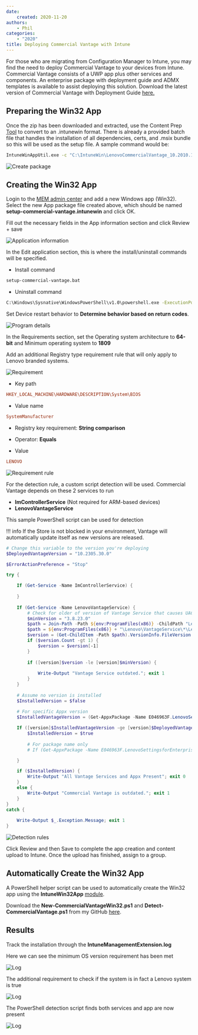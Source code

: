 ```yaml
---
date:
    created: 2020-11-20
authors:
    - Phil
categories:
    - "2020"
title: Deploying Commercial Vantage with Intune
---
```

For those who are migrating from Configuration Manager to Intune, you may find the need to deploy Commercial Vantage to your devices from Intune. Commercial Vantage consists of a UWP app plus other services and components. An enterprise package with deployment guide and ADMX templates is available to assist deploying this solution. Download the latest version of Commercial Vantage with Deployment Guide [here.](https://support.lenovo.com/solutions/hf003321)
<!-- more -->
## Preparing the Win32 App

Once the zip has been downloaded and extracted, use the Content Prep [Tool](https://github.com/Microsoft/Microsoft-Win32-Content-Prep-Tool) to convert to an .intunewin format. There is already a provided batch file that handles the installation of all dependencies, certs, and .msix bundle so this will be used as the setup file. A sample command would be:

```cmd
IntuneWinAppUtil.exe -c "C:\IntuneWin\LenovoCommercialVantage_10.2010.11.0_v1" -s "setup-commercial-vantage.bat" -o "C:\IntuneWin\output" -q
```

![Create package](img/2020/cv_intune_deploy/image1.jpg)

## Creating the Win32 App

Login to the [MEM admin center](https://endpoint.microsoft.com/#blade/Microsoft_Intune_DeviceSettings/AppsWindowsMenu/windowsApps) and add a new Windows app (Win32). Select the new App package file created above, which should be named **setup-commercial-vantage.intunewin** and click OK.

Fill out the necessary fields in the App information section and click Review + save

![Application information](img/2020/cv_intune_deploy/image2.jpg)

In the Edit application section, this is where the install/uninstall commands will be specified.

- Install command

```cmd
setup-commercial-vantage.bat
```

- Uninstall command

```cmd
C:\Windows\Sysnative\WindowsPowerShell\v1.0\powershell.exe -ExecutionPolicy Bypass -File .\uninstall_vantage_v8\uninstall_all.ps1
```

Set Device restart behavior to **Determine behavior based on return codes**.

![Program details](img/2020/cv_intune_deploy/image3.jpg)

In the Requirements section, set the Operating system architecture to **64-bit** and Minimum operating system to **1809**

Add an additional Registry type requirement rule that will only apply to Lenovo branded systems.

![Requirement](img/2020/cv_intune_deploy/image4.jpg)

- Key path

```ini
HKEY_LOCAL_MACHINE\HARDWARE\DESCRIPTION\System\BIOS
```

- Value name

```ini
SystemManufacturer
```

- Registry key requirement: **String comparison**

- Operator: **Equals**

- Value

```ini
LENOVO
```

![Requirement rule](img/2020/cv_intune_deploy/image5.jpg)

For the detection rule, a custom script detection will be used. Commercial Vantage depends on these 2 services to run

- **ImControllerService** (Not required for ARM-based devices)
- **LenovoVantageService**

This sample PowerShell script can be used for detection

!!! info
    If the Store is not blocked in your environment, Vantage will automatically update itself as new versions are released.

```powershell
# Change this variable to the version you're deploying
$DeployedVantageVersion = "10.2305.30.0"

$ErrorActionPreference = "Stop"

try {

    If (Get-Service -Name ImControllerService) {
    
    }
        
    If (Get-Service -Name LenovoVantageService) {
        # Check for older of version of Vantage Service that causes UAC prompt. This is due to an expired certificate.  
        $minVersion = "3.8.23.0"
        $path = Join-Path -Path ${env:ProgramFiles(x86)} -ChildPath "Lenovo\VantageService\*\LenovoVantageService.exe" -Resolve
        $path = ${env:ProgramFiles(x86)} + "\Lenovo\VantageService\*\LenovoVantageService.exe"
        $version = (Get-ChildItem -Path $path).VersionInfo.FileVersion
        if ($version.Count -gt 1) {
            $version = $version[-1]
        }
            
        if ([version]$version -le [version]$minVersion) {
            
            Write-Output "Vantage Service outdated."; exit 1
        }
    }
        
    # Assume no version is installed
    $InstalledVersion = $false
    
    # For specific Appx version
    $InstalledVantageVersion = (Get-AppxPackage -Name E046963F.LenovoSettingsforEnterprise -AllUsers).Version

    If ([version]$InstalledVantageVersion -ge [version]$DeployedVantageVersion) {
        $InstalledVersion = $true
        
        # For package name only    
        # If (Get-AppxPackage -Name E046963F.LenovoSettingsforEnterprise -AllUsers) {

    }

    if ($InstalledVersion) {
        Write-Output "All Vantage Services and Appx Present"; exit 0
    }
    else {
        Write-Output "Commercial Vantage is outdated."; exit 1
    }
}
catch {
    
    Write-Output $_.Exception.Message; exit 1
}
```

![Detection rules](img/2020/cv_intune_deploy/image6.jpg)

Click Review and then Save to complete the app creation and content upload to Intune. Once the upload has finished, assign to a group.

## Automatically Create the Win32 App

A PowerShell helper script can be used to automatically create the Win32 app using the **IntuneWin32App** [module](https://www.powershellgallery.com/packages/IntuneWin32App).

Download the **New-CommercialVantageWin32.ps1** and **Detect-CommercialVantage.ps1** from my GitHub [here](https://github.com/philjorgensen/Intune/tree/main/Win32%20Apps/Commercial%20Vantage).

## Results

Track the installation through the **IntuneManagementExtension.log**

Here we can see the minimum OS version requirement has been met

![Log](img/2020/cv_intune_deploy/image7.jpg)

The additional requirement to check if the system is in fact a Lenovo system is true

![Log](img/2020/cv_intune_deploy/image8.jpg)

The PowerShell detection script finds both services and app are now present

![Log](img/2020/cv_intune_deploy/image9.jpg)
